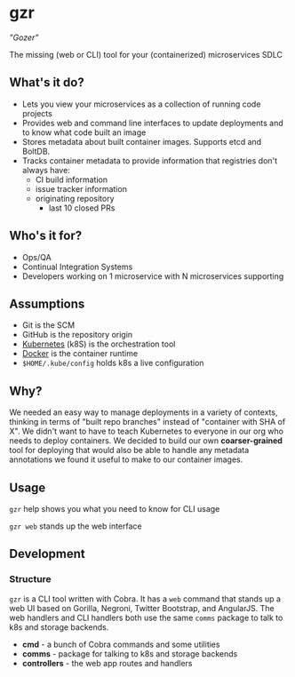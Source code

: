 # gzr

*"Gozer"*

The missing (web or CLI) tool for your (containerized) microservices SDLC

## What's it do?

* Lets you view your microservices as a collection of running code projects
* Provides web and command line interfaces to update deployments and to know what code built an image
* Stores metadata about built container images. Supports etcd and BoltDB.
* Tracks container metadata to provide information that registries don't always have:
	* CI build information
	* issue tracker information
  * originating repository
	* last 10 closed PRs

## Who's it for?
* Ops/QA
* Continual Integration Systems
* Developers working on 1 microservice with N microservices supporting 

## Assumptions
* Git is the SCM
* GitHub is the repository origin
* [Kubernetes](https://kubernetes.io) (k8S) is the orchestration tool
* [Docker](https://www.docker.com) is the container runtime
* `$HOME/.kube/config` holds k8s a live configuration

## Why?
We needed an easy way to manage deployments in a variety of contexts, thinking in terms of "built repo branches" instead of "container with SHA of X". We didn't want to have to teach Kubernetes to everyone in our org who needs to deploy containers. We decided to build our own **coarser-grained** tool for deploying that would also be able to handle any metadata annotations we found it useful to make to our container images.

## Usage
`gzr` help shows you what you need to know for CLI usage

`gzr web` stands up the web interface


## Development

### Structure
`gzr` is a CLI tool written with Cobra. It has a `web` command that stands up a web UI based on Gorilla, Negroni, Twitter Bootstrap, and AngularJS. The web handlers and CLI handlers both use the same `comms` package to talk to k8s and storage backends.


* **cmd** - a bunch of Cobra commands and some utilities
* **comms** - package for talking to k8s and storage backends
* **controllers** - the web app routes and handlers
